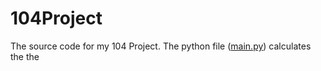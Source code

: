 # 104Project
The source code for my 104 Project.
The python file ([main.py](https://github.com/flippers2652/104Project/blob/master/main.py)) calculates the the 
